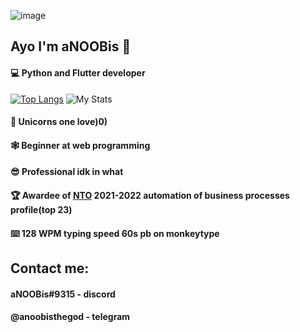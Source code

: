 ![image](https://user-images.githubusercontent.com/69043738/236646507-34d3a6bb-4fda-44f6-854e-3a64793d886c.png)


## Ayo I'm aNOOBis 🦄
#### 💻 Python and Flutter developer
[![Top Langs](https://github-readme-stats.vercel.app/api/top-langs/?username=aNOOBisTheGod&layout=compact)](https://github.com/anuraghazra/github-readme-stats)
  <img src="https://github-readme-stats.vercel.app/api?username=aNOOBisTheGod&show_icons=true&include_all_commits=true&show_icons=true&title_color=eebbae&icon_color=eebbae&text_color=16bb9a&bg_color=330e3b" alt="My Stats" />
 <br>
#### 🦄 Unicorns one love)0)<br>
#### 🕸️ Beginner at web programming<br>
#### 😎 Professional idk in what<br>
#### 🏆 Awardee of [NTO](https://ntcontest.ru/) 2021-2022 automation of business processes profile(top 23)<br>
#### ⌨️ 128 WPM typing speed 60s pb on monkeytype
## Contact me:
#### aNOOBis#9315 - discord
#### @anoobisthegod - telegram

